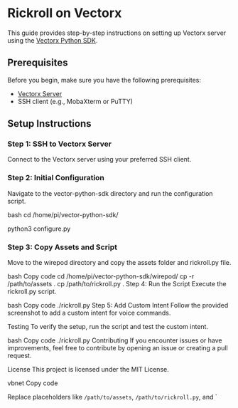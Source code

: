 # Rickroll on Vectorx 

This guide provides step-by-step instructions on setting up Vectorx server using the [Vectorx Python SDK](https://github.com/fforchino/vectorx).

## Prerequisites

Before you begin, make sure you have the following prerequisites:

- [Vectorx Server](https://github.com/fforchino/vectorx)
- SSH client (e.g., MobaXterm or PuTTY)

## Setup Instructions

### Step 1: SSH to Vectorx Server

Connect to the Vectorx server using your preferred SSH client.

### Step 2: Initial Configuration
Navigate to the vector-python-sdk directory and run the configuration script.

bash
cd /home/pi/vector-python-sdk/

python3 configure.py

### Step 3: Copy Assets and Script
Move to the wirepod directory and copy the assets folder and rickroll.py file.

bash
Copy code
cd /home/pi/vector-python-sdk/wirepod/
cp -r /path/to/assets .
cp /path/to/rickroll.py .
Step 4: Run the Script
Execute the rickroll.py script.

bash
Copy code
./rickroll.py
Step 5: Add Custom Intent
Follow the provided screenshot to add a custom intent for voice commands.


Testing
To verify the setup, run the script and test the custom intent.

bash
Copy code
./rickroll.py
Contributing
If you encounter issues or have improvements, feel free to contribute by opening an issue or creating a pull request.

License
This project is licensed under the MIT License.

vbnet
Copy code

Replace placeholders like `/path/to/assets`, `/path/to/rickroll.py`, and `
